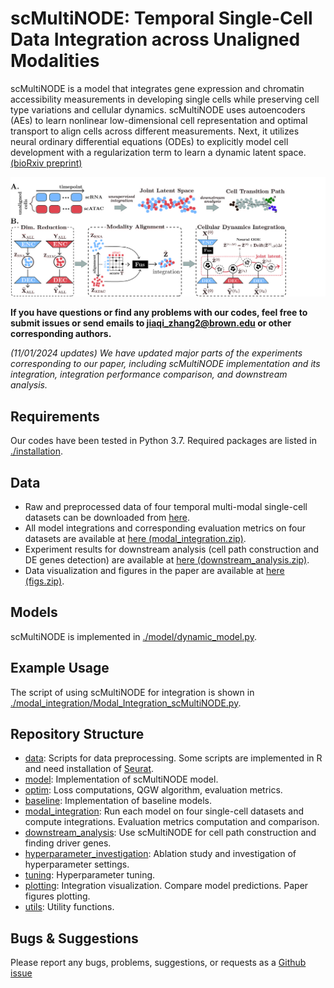 # scMultiNODE: Temporal Single-Cell Data Integration across Unaligned Modalities

scMultiNODE is a model that integrates gene expression and chromatin accessibility measurements in developing single cells 
while preserving cell type variations and cellular dynamics. scMultiNODE uses autoencoders (AEs) to learn nonlinear low-dimensional 
cell representation and optimal transport to align cells across different measurements. Next, it utilizes neural ordinary 
differential equations (ODEs) to explicitly model cell development with a regularization term to learn a dynamic latent space.
[(bioRxiv preprint)](https://www.biorxiv.org/content/10.1101/2024.10.27.620531v1)

![scMultiNODE model overview](https://github.com/rsinghlab/scMultiNODE/blob/main/model_illustration.jpg?raw=true)

**If you have questions or find any problems with our codes, feel free to submit issues or send emails to jiaqi_zhang2@brown.edu or other corresponding authors.**

*(11/01/2024 updates) We have updated major parts of the experiments corresponding to our paper, including scMultiNODE 
implementation and its integration, integration performance comparison, and downstream analysis.*


## Requirements

Our codes have been tested in Python 3.7. Required packages are listed in [./installation](./installation).

## Data

- Raw and preprocessed data of four temporal multi-modal single-cell datasets can be downloaded from [here](https://doi.org/10.6084/m9.figshare.27420657.v1).
- All model integrations and corresponding evaluation metrics on four datasets are available at [here (modal_integration.zip)](https://doi.org/10.6084/m9.figshare.27418872.v2).
- Experiment results for downstream analysis (cell path construction and DE genes detection) are available at [here (downstream_analysis.zip)](https://doi.org/10.6084/m9.figshare.27418872.v2).
- Data visualization and figures in the paper are available at [here (figs.zip)](https://doi.org/10.6084/m9.figshare.27418872.v2).


## Models

scMultiNODE is implemented in [./model/dynamic_model.py](./model/dynamic_model.py). 


## Example Usage

The script of using scMultiNODE for integration is shown in [./modal_integration/Modal_Integration_scMultiNODE.py](./modal_integration/Modal_Integration_scMultiNODE.py).


## Repository Structure

- [data](./data): Scripts for data preprocessing. Some scripts are implemented in R and need installation of [Seurat](https://satijalab.org/seurat/).
- [model](./model): Implementation of scMultiNODE model.
- [optim](./optim): Loss computations, QGW algorithm, evaluation metrics.
- [baseline](./baseline): Implementation of baseline models.
- [modal_integration](./modal_integration): Run each model on four single-cell datasets and compute integrations. Evaluation metrics computation and comparison.
- [downstream_analysis](./downstream_analysis): Use scMultiNODE for cell path construction and finding driver genes.
- [hyperparameter_investigation](./hyperparameter_investigation): Ablation study and investigation of hyperparameter settings.
- [tuning](./tuning): Hyperparameter tuning.
- [plotting](./plotting): Integration visualization. Compare model predictions. Paper figures plotting.
- [utils](./utils): Utility functions.


## Bugs & Suggestions

Please report any bugs, problems, suggestions, or requests as a [Github issue](https://github.com/rsinghlab/scMultiNODE/issues)


